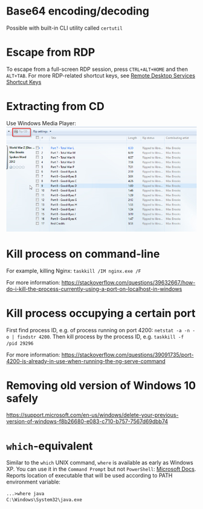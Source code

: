 # Base64 encoding/decoding

Possible with built-in CLI utility called `certutil`


# Escape from RDP

To escape from a full-screen RDP session, press `CTRL+ALT+HOME` and then `ALT+TAB`.  For more RDP-related shortcut keys, see [Remote Desktop Services Shortcut Keys](https://docs.microsoft.com/en-us/windows/win32/termserv/terminal-services-shortcut-keys)


# Extracting from CD

Use Windows Media Player:
![Extracting from CD](windows/windows-media-player.png)


# Kill process on command-line

For example, killing Nginx:  `taskkill /IM nginx.exe /F`

For more information:  https://stackoverflow.com/questions/39632667/how-do-i-kill-the-process-currently-using-a-port-on-localhost-in-windows


# Kill process occupying a certain port
First find process ID, e.g. of process running on port 4200:  `netstat -a -n -o | findstr 4200`.
Then kill process by the process ID, e.g. `taskkill -f /pid 29296`

For more information:  https://stackoverflow.com/questions/39091735/port-4200-is-already-in-use-when-running-the-ng-serve-command



# Removing old version of Windows 10 safely

https://support.microsoft.com/en-us/windows/delete-your-previous-version-of-windows-f8b26680-e083-c710-b757-7567d69dbb74


# `which`-equivalent

Similar to the `which` UNIX command, `where` is available as early as Windows XP.  You can use it in the `Command Prompt` but not `PowerShell`:  [Microsoft Docs](https://docs.microsoft.com/en-us/previous-versions/windows/it-pro/windows-server-2012-R2-and-2012/cc753148(v=ws.11)?redirectedfrom=MSDN).  Reports location of executable that will be used according to PATH environment variable:

```
...>where java
C:\Windows\System32\java.exe 
```
